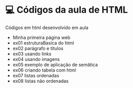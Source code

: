 # 💻 Códigos da aula de HTML

Códigos em html desenvolvido em aula

- Minha primeira página web
- ex01 estruturaBasica do html
- ex02 parágrafo e títulos
- ex03 usando links
- ex04 usando imagens
- ex05 exemplo de aplicação de semâtica
- ex06 criando tabela com html
- ex07 listas ordenadas
- ex08 listas não ordenadas
